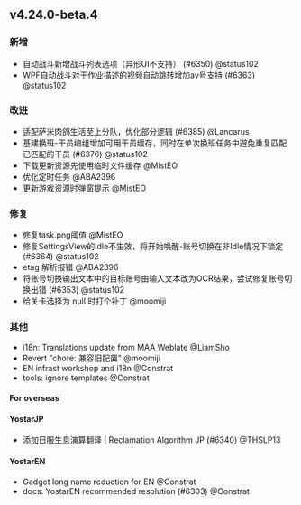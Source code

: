 ## v4.24.0-beta.4

### 新增

- 自动战斗新增战斗列表选项（异形UI不支持） (#6350) @status102
- WPF自动战斗对于作业描述的视频自动跳转增加av号支持 (#6363) @status102

### 改进

- 适配萨米肉鸽生活至上分队，优化部分逻辑 (#6385) @Lancarus
- 基建换班-干员编组增加可用干员缓存，同时在单次换班任务中避免重复匹配已匹配的干员 (#6376) @status102
- 下载更新资源先使用临时文件缓存 @MistEO
- 优化定时任务 @ABA2396
- 更新游戏资源时弹窗提示 @MistEO

### 修复

- 修复task.png阈值 @MistEO
- 修复SettingsView的Idle不生效，将开始唤醒-账号切换在非Idle情况下锁定 (#6364) @status102
- etag 解析报错 @ABA2396
- 将账号切换输出文本中的目标账号由输入文本改为OCR结果，尝试修复账号切换出错 (#6353) @status102
- 给关卡选择为 null 时打个补丁 @moomiji

### 其他

- i18n: Translations update from MAA Weblate @LiamSho
- Revert "chore: 兼容旧配置" @moomiji
- EN infrast workshop and i18n @Constrat
- tools: ignore templates @Constrat

#### For overseas

#### YostarJP

- 添加日服生息演算翻译 | Reclamation Algorithm JP (#6340) @THSLP13

#### YostarEN

- Gadget long name reduction for EN @Constrat
- docs: YostarEN recommended resolution (#6303) @Constrat
